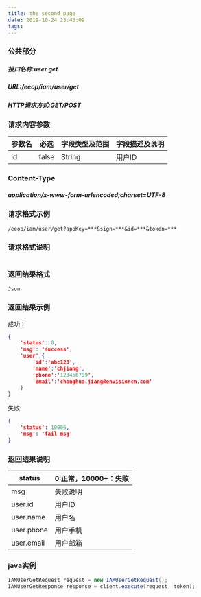 ```yaml
---
title: the second page
date: 2019-10-24 23:43:09
tags:
---
```



### 公共部分
##### 接口名称:user get
##### URL:/eeop/iam/user/get
##### HTTP请求方式:GET/POST

<!-- more -->

### 请求内容参数
参数名|必选|字段类型及范围|字段描述及说明
---|---|---|---
id|false|String|用户ID
### Content-Type
##### application/x-www-form-urlencoded;charset=UTF-8
### 请求格式示例
```
/eeop/iam/user/get?appKey=***&sign=***&id=***&token=***
```
### 请求格式说明
```
```
### 返回结果格式
```
Json
```
### 返回结果示例

成功：
```json
{ 
    'status': 0, 
    'msg': 'success',
    'user':{
        'id':'abc123',
        'name':'chjiang',
        'phone':'123456789',
        'email':'changhua.jiang@envisioncn.com'
    }
}
```
失败:
```json
{
    'status': 10006, 
    'msg': 'fail msg'
}
```
### 返回结果说明
status|0:正常，10000+：失败
---|---
msg|失败说明
user.id|用户ID
user.name|用户名
user.phone|用户手机
user.email|用户邮箱
### java实例
```java
IAMUserGetRequest request = new IAMUserGetRequest();
IAMUserGetResponse response = client.execute(request, token);
```